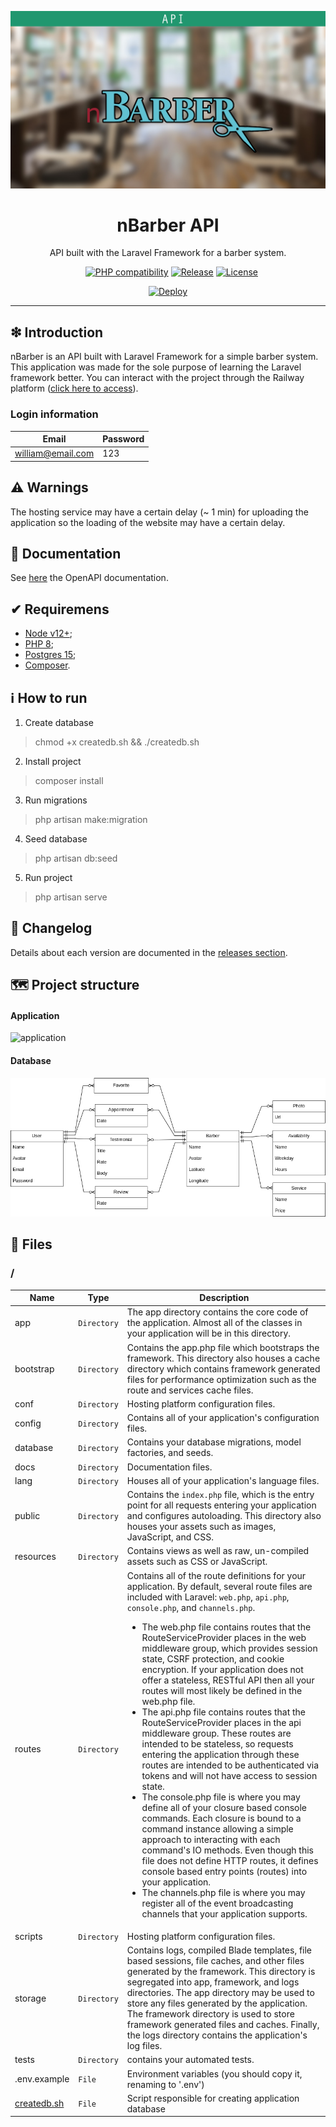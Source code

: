 ![](https://raw.githubusercontent.com/williamniemiec/nbarber-api/master/docs/images/logo/logo.jpg)

<h1 align='center'>nBarber API</h1>
<p align='center'>API built with the Laravel Framework for a barber system.</p>
<p align="center">
	<a href="https://github.com/williamniemiec/nbarber-api/actions/workflows/windows.yml"><img src="https://github.com/williamniemiec/nbarber-api/actions/workflows/windows.yml/badge.svg" alt=""></a>
	<a href="https://github.com/williamniemiec/nbarber-api/actions/workflows/macos.yml"><img src="https://github.com/williamniemiec/nbarber-api/actions/workflows/macos.yml/badge.svg" alt=""></a>
	<a href="https://github.com/williamniemiec/nbarber-api/actions/workflows/ubuntu.yml"><img src="https://github.com/williamniemiec/nbarber-api/actions/workflows/ubuntu.yml/badge.svg" alt=""></a>
	<a href="https://www.php.net/"><img src="https://img.shields.io/badge/PHP-8+-D0008F.svg" alt="PHP compatibility"></a>
	<a href="https://github.com/williamniemiec/nbarber-api/releases"><img src="https://img.shields.io/github/v/release/williamniemiec/nbarber-api" alt="Release"></a>
	<a href="https://github.com/williamniemiec/nbarber-api/blob/master/LICENSE"><img src="https://img.shields.io/github/license/williamniemiec/nbarber-api" alt="License"></a>
</p>
<p align="center">
	<a href='https://wniemiec-api-nbarber.up.railway.app/request-docs'><img alt='Deploy' src='https://railway.app/button.svg' width=200/></a>
</p>

<hr />

## ❇ Introduction
nBarber is an API built with Laravel Framework for a simple barber system. This application was made for the sole purpose of learning the Laravel framework better. You can interact with the project through the Railway platform ([click here to access](https://wniemiec-api-nbarber.up.railway.app/request-docs)).

### Login information
| Email| Password |
|------- | ----- |
| william@email.com |123|

## ⚠ Warnings
The hosting service may have a certain delay (~ 1 min) for uploading the application so the loading of the website may have a certain delay. 

## 📖 Documentation
See [here](https://wniemiec-api-nbarber.up.railway.app/request-docs) the OpenAPI documentation.

## ✔ Requiremens
- [Node v12+](https://nodejs.org/);
- [PHP 8](https://www.php.net/);
- [Postgres 15](https://www.php.net/);
- [Composer](https://getcomposer.org/).

## ℹ How to run

1. Create database
> chmod +x createdb.sh && ./createdb.sh

2. Install project
> composer install

3. Run migrations
> php artisan make:migration

4. Seed database
> php artisan db:seed

5. Run project
> php artisan serve


## 🚩 Changelog
Details about each version are documented in the [releases section](https://github.com/williamniemiec/nbarber-api/releases).

## 🗺 Project structure

#### Application
![application](https://raw.githubusercontent.com/williamniemiec/nbarber-api/master/docs/images/design/architecture.jpg)

#### Database
![database](https://raw.githubusercontent.com/williamniemiec/nbarber-api/master/docs/images/design/database.png)

## 📁 Files

### /
|        Name        |Type|Description|
|----------------|-------------------------------|-----------------------------|
|app|`Directory`|The app directory contains the core code of the application. Almost all of the classes in your application will be in this directory.|
|bootstrap|`Directory`|Contains the app.php file which bootstraps the framework. This directory also houses a cache directory which contains framework generated files for performance optimization such as the route and services cache files.|
|conf|`Directory`|Hosting platform configuration files.|
|config|`Directory`|Contains all of your application's configuration files.|
|database|`Directory`|Contains your database migrations, model factories, and seeds.|
|docs |`Directory`|Documentation files.|
|lang|`Directory`|Houses all of your application's language files.|
|public|`Directory`|Contains the `index.php` file, which is the entry point for all requests entering your application and configures autoloading. This directory also houses your assets such as images, JavaScript, and CSS.|
|resources|`Directory`|Contains views as well as raw, un-compiled assets such as CSS or JavaScript.|
|routes|`Directory`|Contains all of the route definitions for your application. By default, several route files are included with Laravel: `web.php`, `api.php`, `console.php`, and `channels.php`. <ul><li>The web.php file contains routes that the RouteServiceProvider places in the web middleware group, which provides session state, CSRF protection, and cookie encryption. If your application does not offer a stateless, RESTful API then all your routes will most likely be defined in the web.php file.</li><li>The api.php file contains routes that the RouteServiceProvider places in the api middleware group. These routes are intended to be stateless, so requests entering the application through these routes are intended to be authenticated via tokens and will not have access to session state.</li><li>The console.php file is where you may define all of your closure based console commands. Each closure is bound to a command instance allowing a simple approach to interacting with each command's IO methods. Even though this file does not define HTTP routes, it defines console based entry points (routes) into your application.</li><li>The channels.php file is where you may register all of the event broadcasting channels that your application supports.</li></ul>|
|scripts|`Directory`|Hosting platform configuration files.|
|storage|`Directory`|Contains logs, compiled Blade templates, file based sessions, file caches, and other files generated by the framework. This directory is segregated into app, framework, and logs directories. The app directory may be used to store any files generated by the application. The framework directory is used to store framework generated files and caches. Finally, the logs directory contains the application's log files.|
|tests|`Directory`|contains your automated tests.|
|.env.example  |`File`|Environment variables (you should copy it, renaming to '.env')|
|[createdb.sh]()|`File`|Script responsible for creating application database|
